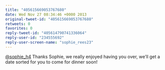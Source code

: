 ```yaml
---
title: "405615669053767680"
date: Wed Nov 27 08:34:46 +0000 2013
original-tweet-id: "405615669053767680"
retweets: 0
favorites: 0
reply-tweet-id: "405614790741336064"
reply-user-id: "234555692"
reply-user-screen-name: "sophie_rees23"
---
```

<a href="https://twitter.com/sophie_h4">@sophie_h4</a> Thanks Sophie, we really enjoyed having you over, we’ll get a date sorted for you to come for dinner soon!
